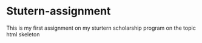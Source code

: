 # Stutern-assignment
This is my first assignment on my sturtern scholarship program on the topic html skeleton


